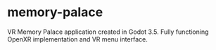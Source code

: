 # memory-palace
VR Memory Palace application created in Godot 3.5. Fully functioning OpenXR implementation and VR menu interface.
